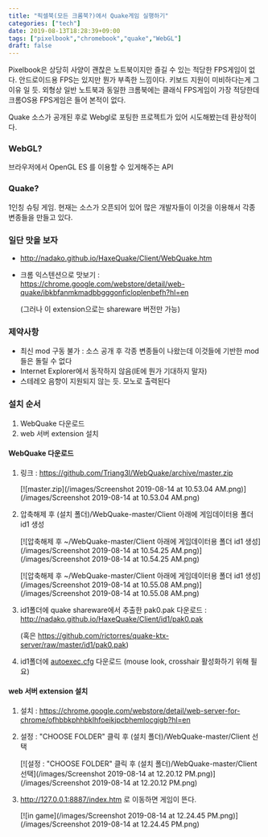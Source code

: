 ```yaml
---
title: "픽셀북(모든 크롬북?)에서 Quake게임 실행하기"
categories: ["tech"]
date: 2019-08-13T18:28:39+09:00
tags: ["pixelbook","chromebook","quake","WebGL"]
draft: false
---
```


Pixelbook은 상당히 사양이 괜찮은 노트북이지만 즐길 수 있는 적당한 FPS게임이 없다. 안드로이드용  FPS는 있지만 뭔가 부족한 느낌이다. 
키보드 지원이 미비하다는게 그 이유 일 듯. 외형상 일반 노트북과 동일한 크롬북에는 클래식 FPS게임이 가장 적당한데 크롬OS용 FPS게임은 들어 본적이 없다.

Quake 소스가 공개된 후로 Webgl로 포팅한 프로젝트가 있어 시도해봤는데 환상적이다.

### WebGL?

브라우저에서 OpenGL ES 를 이용할 수 있게해주는 API

### Quake?

1인칭 슈팅 게임. 현재는 소스가 오픈되어 있어 많은 개발자들이 이것을 이용해서 각종 변종들을 만들고 있다.

### 일단 맛을 보자

* http://nadako.github.io/HaxeQuake/Client/WebQuake.htm
* 크롬 익스텐션으로 맛보기 : https://chrome.google.com/webstore/detail/web-quake/ibkbfanmkmadbbgggonficloplenbefh?hl=en 
	
	(그러나 이 extension으로는 shareware 버전만 가능)

### 제약사항

* 최신 mod 구동 불가 : 소스 공개 후 각종 변종들이 나왔는데 이것들에 기반한 mod들은 돌릴 수 없다
* Internet Explorer에서 동작하지 않음(IE에 뭔가 기대하지 말자)
* 스테레오 음향이 지원되지 않는 듯. 모노로 출력된다

### 설치 순서

1. WebQuake 다운로드
2. web 서버  extension 설치

#### WebQuake 다운로드

1. 링크 : https://github.com/Triang3l/WebQuake/archive/master.zip

	[![master.zip](/images/Screenshot 2019-08-14 at 10.53.04 AM.png)](/images/Screenshot 2019-08-14 at 10.53.04 AM.png)

1. 압축해제 후 (설치 폴더)/WebQuake-master/Client 아래에 게임데이터용 폴더 id1 생성

	[![압축해제 후 ~/WebQuake-master/Client 아래에 게임데이터용 폴더 id1 생성](/images/Screenshot 2019-08-14 at 10.54.25 AM.png)](/images/Screenshot 2019-08-14 at 10.54.25 AM.png)

	[![압축해제 후 ~/WebQuake-master/Client 아래에 게임데이터용 폴더 id1 생성](/images/Screenshot 2019-08-14 at 10.55.08 AM.png)](/images/Screenshot 2019-08-14 at 10.55.08 AM.png)
	
1. id1폴더에 quake shareware에서 추출한 pak0.pak 다운로드 :  http://nadako.github.io/HaxeQuake/Client/id1/pak0.pak

	(혹은 https://github.com/rictorres/quake-ktx-server/raw/master/id1/pak0.pak)
	
1. id1폴더에 [autoexec.cfg](/posts/tech/%ed%81%ac%eb%a1%ac%eb%b6%81%ec%97%90%ec%84%9c%20quake%ea%b2%8c%ec%9e%84%20%ec%8b%a4%ed%96%89%ed%95%98%ea%b8%b0.files/autoexec.cfg) 다운로드 (mouse look, crosshair 활성화하기 위해 필요)

#### web 서버  extension 설치

1. 설치 : https://chrome.google.com/webstore/detail/web-server-for-chrome/ofhbbkphhbklhfoeikjpcbhemlocgigb?hl=en
2. 설정 :  "CHOOSE FOLDER" 클릭 후 (설치 폴더)/WebQuake-master/Client 선택

	[![설정 :  "CHOOSE FOLDER" 클릭 후 (설치 폴더)/WebQuake-master/Client 선택](/images/Screenshot 2019-08-14 at 12.20.12 PM.png)](/images/Screenshot 2019-08-14 at 12.20.12 PM.png)

3. http://127.0.0.1:8887/index.htm 로 이동하면 게임이 뜬다.

	[![in game](/images/Screenshot 2019-08-14 at 12.24.45 PM.png)](/images/Screenshot 2019-08-14 at 12.24.45 PM.png)
